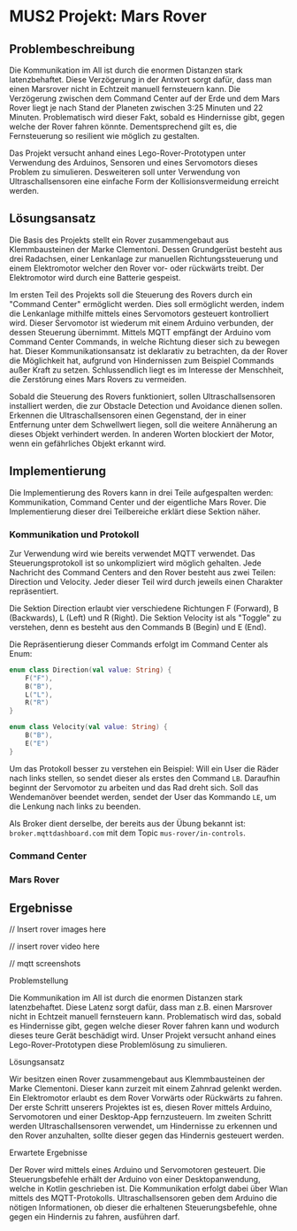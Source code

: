 # MUS2 Projekt: Mars Rover

## Problembeschreibung

Die Kommunikation im All ist durch die enormen Distanzen stark latenzbehaftet. Diese Verzögerung in der Antwort sorgt dafür, dass man einen Marsrover nicht in Echtzeit manuell fernsteuern kann. Die Verzögerung zwischen dem Command Center auf der Erde und dem Mars Rover liegt je nach Stand der Planeten zwischen 3:25 Minuten und 22 Minuten. Problematisch wird dieser Fakt, sobald es Hindernisse gibt, gegen welche der Rover fahren könnte. Dementsprechend gilt es, die Fernsteuerung so resilient wie möglich zu gestalten.

Das Projekt versucht anhand eines Lego-Rover-Prototypen unter Verwendung des Arduinos, Sensoren und eines Servomotors dieses Problem zu simulieren. Desweiteren soll unter Verwendung von Ultraschallsensoren eine einfache Form der Kollisionsvermeidung erreicht werden.

## Lösungsansatz

Die Basis des Projekts stellt ein Rover zusammengebaut aus Klemmbausteinen der Marke Clementoni. Dessen Grundgerüst besteht aus drei Radachsen, einer Lenkanlage zur manuellen Richtungssteuerung und einem Elektromotor welcher den Rover vor- oder rückwärts treibt. Der Elektromotor wird durch eine Batterie gespeist.

Im ersten Teil des Projekts soll die Steuerung des Rovers durch ein "Command Center" ermöglicht werden. Dies soll ermöglicht werden, indem die Lenkanlage mithilfe mittels eines Servomotors gesteuert kontrolliert wird. Dieser Servomotor ist wiederum mit einem Arduino verbunden, der dessen Steuerung übernimmt. Mittels MQTT empfängt der Arduino vom Command Center Commands, in welche Richtung dieser sich zu bewegen hat. Dieser Kommunikationsansatz ist deklarativ zu betrachten, da der Rover die Möglichkeit hat, aufgrund von Hindernissen zum Beispiel Commands außer Kraft zu setzen. Schlussendlich liegt es im Interesse der Menschheit, die Zerstörung eines Mars Rovers zu vermeiden.

Sobald die Steuerung des Rovers funktioniert, sollen Ultraschallsensoren installiert werden, die zur Obstacle Detection und Avoidance dienen sollen. Erkennen die Ultraschallsensoren einen Gegenstand, der in einer Entfernung unter dem Schwellwert liegen, soll die weitere Annäherung an dieses Objekt verhindert werden. In anderen Worten blockiert der Motor, wenn ein gefährliches Objekt erkannt wird.

## Implementierung

Die Implementierung des Rovers kann in drei Teile aufgespalten werden: Kommunikation, Command Center und der eigentliche Mars Rover. Die Implementierung dieser drei Teilbereiche erklärt diese Sektion näher.

### Kommunikation und Protokoll

Zur Verwendung wird wie bereits verwendet MQTT verwendet. Das Steuerungsprotokoll ist so unkompliziert wird möglich gehalten. Jede Nachricht des Command Centers and den Rover besteht aus zwei Teilen: Direction und Velocity. Jeder dieser Teil wird durch jeweils einen Charakter repräsentiert.

Die Sektion Direction erlaubt vier verschiedene Richtungen F (Forward), B (Backwards), L (Left) und R (Right). Die Sektion Velocity ist als "Toggle" zu verstehen, denn es besteht aus den Commands B (Begin) und E (End).

Die Repräsentierung dieser Commands erfolgt im Command Center als Enum:
```kt
enum class Direction(val value: String) {
    F("F"),
    B("B"),
    L("L"),
    R("R")
}

enum class Velocity(val value: String) {
    B("B"),
    E("E")
}
```

Um das Protokoll besser zu verstehen ein Beispiel: Will ein User die Räder nach links stellen, so sendet dieser als erstes den Command `LB`. Daraufhin beginnt der Servomotor zu arbeiten und das Rad dreht sich. Soll das Wendemanöver beendet werden, sendet der User das Kommando `LE`, um die Lenkung nach links zu beenden.

Als Broker dient derselbe, der bereits aus der Übung bekannt ist: `broker.mqttdashboard.com` mit dem Topic `mus-rover/in-controls`.

### Command Center

### Mars Rover

## Ergebnisse

// Insert rover images here

// insert rover video here

// mqtt screenshots







Problemstellung

Die Kommunikation im All ist durch die enormen Distanzen stark latenzbehaftet. Diese Latenz sorgt dafür, dass man z.B. einen Marsrover nicht in Echtzeit manuell fernsteuern kann. Problematisch wird das, sobald es Hindernisse gibt, gegen welche dieser Rover fahren kann und wodurch dieses teure Gerät beschädigt wird. Unser Projekt versucht anhand eines Lego-Rover-Prototypen diese Problemlösung zu simulieren.

 

Lösungsansatz

Wir besitzen einen Rover zusammengebaut aus Klemmbausteinen der Marke Clementoni. Dieser kann zurzeit mit einem Zahnrad gelenkt werden. Ein Elektromotor erlaubt es dem Rover Vorwärts oder Rückwärts zu fahren. Der erste Schritt unserers Projektes ist es, diesen Rover mittels Arduino, Servomotoren und einer Desktop-App fernzusteuern. Im zweiten Schritt werden Ultraschallsensoren verwendet, um Hindernisse zu erkennen und den Rover anzuhalten, sollte dieser gegen das Hindernis gesteuert werden.

 

Erwartete Ergebnisse

Der Rover wird mittels eines Arduino und Servomotoren gesteuert. Die Steuerungsbefehle erhält der Arduino von einer Desktopanwendung, welche in Kotlin geschrieben ist. Die Kommunikation erfolgt dabei über Wlan mittels des MQTT-Protokolls. Ultraschallsensoren geben dem Arduino die nötigen Informationen, ob dieser die erhaltenen Steuerungsbefehle, ohne gegen ein Hindernis zu fahren, ausführen darf.